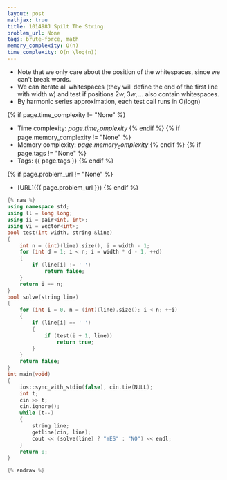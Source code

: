 ```yaml
---
layout: post
mathjax: true
title: 101498J Spilt The String
problem_url: None
tags: brute-force, math 
memory_complexity: O(n) 
time_complexity: O(n \log(n)) 
---
```


 - Note that we only care about the position of the whitespaces, since we
can't break words.
 - We can iterate all whitespaces (they will define the end of the first line
with width $w$) and test if positions $2w, 3w, ...$ also contain whitespaces.
 - By harmonic series approximation, each test call runs in O(logn)



{% if page.time_complexity != "None" %}
- Time complexity: ${{ page.time_complexity }}$
{% endif %}
{% if page.memory_complexity != "None" %}
- Memory complexity: ${{ page.memory_complexity }}$
{% endif %}
{% if page.tags != "None" %}
- Tags: {{ page.tags }}
{% endif %}

{% if page.problem_url != "None" %}
- [URL]({{ page.problem_url }})
{% endif %}

```cpp
{% raw %}
using namespace std;
using ll = long long;
using ii = pair<int, int>;
using vi = vector<int>;
bool test(int width, string &line)
{
    int n = (int)(line).size(), i = width - 1;
    for (int d = 1; i < n; i = width * d - 1, ++d)
    {
        if (line[i] != ' ')
            return false;
    }
    return i == n;
}
bool solve(string line)
{
    for (int i = 0, n = (int)(line).size(); i < n; ++i)
    {
        if (line[i] == ' ')
        {
            if (test(i + 1, line))
                return true;
        }
    }
    return false;
}
int main(void)
{
    ios::sync_with_stdio(false), cin.tie(NULL);
    int t;
    cin >> t;
    cin.ignore();
    while (t--)
    {
        string line;
        getline(cin, line);
        cout << (solve(line) ? "YES" : "NO") << endl;
    }
    return 0;
}

{% endraw %}
```